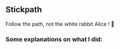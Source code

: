## Stickpath

Follow the path, not the white rabbit Alice ! :rabbit:

### Some explanations on what I did:
